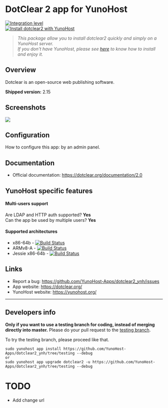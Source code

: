 # DotClear 2 app for YunoHost

[![Integration level](https://dash.yunohost.org/integration/dotclear2.svg)](https://dash.yunohost.org/appci/app/dotclear2)  
[![Install dotclear2 with YunoHost](https://install-app.yunohost.org/install-with-yunohost.png)](https://install-app.yunohost.org/?app=dotclear2)

> *This package allow you to install dotclear2 quickly and simply on a YunoHost server.  
If you don't have YunoHost, please see [here](https://yunohost.org/#/install) to know how to install and enjoy it.*

## Overview
Dotclear is an open-source web publishing software.

**Shipped version:** 2.15

## Screenshots

![](https://installatron.com/images/remote/ss2_dotclear.png)

## Configuration

How to configure this app: by an admin panel.

## Documentation

 * Official documentation: https://dotclear.org/documentation/2.0

## YunoHost specific features

#### Multi-users support

Are LDAP and HTTP auth supported? **Yes**  
Can the app be used by multiple users? **Yes**

#### Supported architectures

* x86-64b - [![Build Status](https://ci-apps.yunohost.org/ci/logs/dotclear2%20%28Community%29.svg)](https://ci-apps.yunohost.org/ci/apps/dotclear2/)
* ARMv8-A - [![Build Status](https://ci-apps-arm.yunohost.org/ci/logs/dotclear2%20%28Community%29.svg)](https://ci-apps-arm.yunohost.org/ci/apps/dotclear2/)
* Jessie x86-64b - [![Build Status](https://ci-stretch.nohost.me/ci/logs/dotclear2%20%28Community%29.svg)](https://ci-stretch.nohost.me/ci/apps/dotclear2/)

## Links

 * Report a bug: https://github.com/YunoHost-Apps/dotclear2_ynh/issues
 * App website: https://dotclear.org/
 * YunoHost website: https://yunohost.org/

---

Developers info
----------------

**Only if you want to use a testing branch for coding, instead of merging directly into master.**
Please do your pull request to the [testing branch](https://github.com/YunoHost-Apps/dotclear2_ynh/tree/testing).

To try the testing branch, please proceed like that.
```
sudo yunohost app install https://github.com/YunoHost-Apps/dotclear2_ynh/tree/testing --debug
or
sudo yunohost app upgrade dotclear2 -u https://github.com/YunoHost-Apps/dotclear2_ynh/tree/testing --debug
```

# TODO

- Add change url
